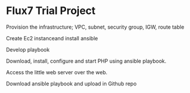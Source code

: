 # Flux7 Trial Project



Provision the infrastructure; VPC, subnet, security group, IGW, route table

Create Ec2 instanceand install ansible

Develop playbook 

Download, install, configure and start PHP using ansible playbook.

Access the little web server over the web.

Download ansible playbook and upload in Github repo

